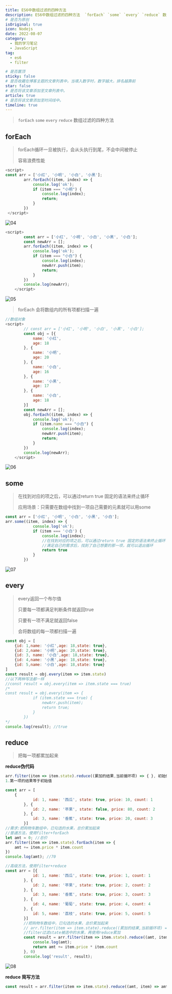 ```yaml
---
title: ES6中数组过滤的四种方法
description: ES6中数组过滤的四种方法  `forEach` `some` `every` `reduce` 数组过滤的四种方法
# 是否为原创
isOriginal: true
icon: Nodejs
date: 2022-08-07
category:
  - 我的学习笔记
  - JavaScript
tag:
  - es6
  - filter

# 是否置顶
sticky: false
# 是否收藏在博客主题的文章列表中。当填入数字时，数字越大，排名越靠前
star: false
# 是否将该文章添加至文章列表中。
article: true
# 是否将该文章添加至时间线中。
timeline: true
---
```

<CountView></CountView>


> `forEach` `some` `every` `reduce` 数组过滤的四种方法


<!-- more -->




## forEach

> forEach循环一旦被执行，会从头执行到尾，不会中间被停止
>
> 容易浪费性能

```js
<script>
const arr = ['小红', '小明', '小白', '小黑'];
        arr.forEach((item, index) => {
            console.log('ok');
            if (item === "小明") {
                console.log(index);
                return;
            }
        })
 </script>
```

![04](https://public-1310720021.cos.ap-shanghai.myqcloud.com/img/md/img/2022-07-03-15:02:47*04*8.jpg)



```js
<script>
        const arr = ['小红', '小明', '小白', '小黑', '小白'];
        const newArr = [];
        arr.forEach((item, index) => {
            console.log('ok');
            if (item === "小白") {
                console.log(index);
                newArr.push(item);
                return;
            }
        })
        console.log(newArr);
    </script>
```

![05](https://public-1310720021.cos.ap-shanghai.myqcloud.com/img/md/img/2022-07-03-15:02:47*05*8.jpg)

> forEach 会将数组内的所有项都扫描一遍

```js
//数组对象
<script>
        // const arr = ['小红', '小明', '小白', '小黑', '小白'];
        const obj = [{
            name: '小红',
            age: 18
        }, {
            name: '小明',
            age: 20
        }, {
            name: '小白',
            age: 16
        }, {
            name: '小黑',
            age: 17
        }, {
            name: '小白',
            age: 18
        }]
        const newArr = [];
        obj.forEach((item, index) => {
            console.log('ok');
            if (item.name === "小白") {
                console.log(index);
                newArr.push(item);
                return;
            }
        })
        console.log(newArr);
    </script>
```

![06](https://public-1310720021.cos.ap-shanghai.myqcloud.com/img/md/img/2022-07-03-15:02:47*06*7.jpg)

## some

> 在找到对应的项之后，可以通过return true 固定的语法来终止循环
>
> 应用场景：只需要在数组中找到一项自己需要的元素就可以用some

```js
const arr = ['小红', '小明', '小白', '小黑', '小白'];
arr.some((item, index) => {
            console.log('ok');
            if (item === '小白') {
                console.log(index);
                //在找到对应的项之后，可以通过return true 固定的语法来终止循环
				//满足自己的需求后，找到了自己想要的那一项，就可以退出循环
                return true
            }
        })
```

![07](https://public-1310720021.cos.ap-shanghai.myqcloud.com/img/md/img/2022-07-03-15:02:47*07*d.jpg)

## every

> every返回一个布尔值
>
> 只要每一项都满足判断条件就返回true
>
> 只要有一项不满足就返回false
>
> 会将数组的每一项都扫描一遍

```js
const obj = [
    {id: 1,name: '小红',age: 18,state: true}, 
    {id: 2,name: '小明',age: 20,state: true}, 
    {id: 3, name: '小白',age: 18,state: true}, 
    {id: 4,name: '小黑',age: 18,state: true}, 
    {id: 5,name: '小白',age: 18,state: true}
]
const result = obj.every(item => item.state)
//以下两种写法都一样
//const result = obj.every(item => item.state === true)
/*
const result = obj.every(item => {
            if (item.state === true) {
                newArr.push(item);
                return true;
            }
        })
*/
console.log(result); //true

```

## reduce

> 把每一项都累加起来

**reduce伪代码**

```js
arr.filter(item => item.state).reduce((累加的结果,当前循环项) => { }, 初始值)
1.第一项的结果等于初始值
```



```js
const arr = [
    {
            id: 1, name: '西瓜', state: true, price: 10, count: 1
        }, {
            id: 2, name: '苹果', state: false, price: 80, count: 2
        }, {
            id: 3, name: '香蕉', state: true, price: 20, count: 3
        }]
//需求:把购物车数组中，已勾选的水果，总价累加起来
//普通方法，使用filter+forEach
let amt = 0; //总价
arr.filter(item => item.state).forEach(item => {
    amt += item.price * item.count
})
console.log(amt); //70
```

```js
//高级方法，使用filter+reduce
const arr = [{
            id: 1, name: '西瓜', state: true, price: 1, count: 1
        }, {
            id: 2, name: '苹果', state: true, price: 2, count: 2
        }, {
            id: 3, name: '香蕉', state: true, price: 3, count: 3
        }, {
            id: 4, name: '葡萄', state: true, price: 4, count: 4
        }, {
            id: 5, name: '荔枝', state: true, price: 5, count: 5
        }]
        //把购物车数组中，已勾选的水果，总价累加起来
        // arr.filter(item => item.state).reduce((累加的结果,当前循环项) => { }, 初始值)
        //filter过滤state被选中的水果，再使用reduce累加
        const result = arr.filter(item => item.state).reduce((amt, item) => {
            console.log(amt);
            return amt += item.price * item.count
        }, 0)
        console.log('result', result);
```

![08](https://public-1310720021.cos.ap-shanghai.myqcloud.com/img/md/img/2022-07-03-15:02:47*08*d.jpg)



**reduce 简写方法**

```js
const result = arr.filter(item => item.state).reduce((amt, item) => amt += item.price * item.count, 0)
```


